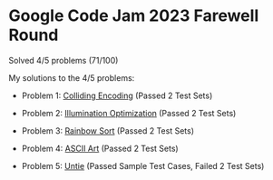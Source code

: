 # Google Code Jam 2023 Farewell Round

Solved 4/5 problems (71/100)

My solutions to the 4/5 problems:

- Problem 1: [Colliding Encoding](https://codingcompetitions.withgoogle.com/codejam/round/0000000000c95b94/0000000000cad7cf) (Passed 2 Test Sets)

- Problem 2: [Illumination Optimization](https://codingcompetitions.withgoogle.com/codejam/round/0000000000c95b94/0000000000cad086) (Passed 2 Test Sets)

- Problem 3: [Rainbow Sort](https://codingcompetitions.withgoogle.com/codejam/round/0000000000c95b94/0000000000cada38) (Passed 2 Test Sets)

- Problem 4: [ASCII Art](https://codingcompetitions.withgoogle.com/codejam/round/0000000000c95b94/0000000000cad9c2) (Passed 2 Test Sets)

- Problem 5: [Untie](https://codingcompetitions.withgoogle.com/codejam/round/0000000000c95b94/0000000000cad9c1) (Passed Sample Test Cases, Failed 2 Test Sets)
